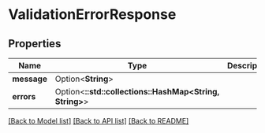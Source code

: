 # ValidationErrorResponse

## Properties

Name | Type | Description | Notes
------------ | ------------- | ------------- | -------------
**message** | Option<**String**> |  | [optional]
**errors** | Option<**::std::collections::HashMap<String, String>**> |  | [optional]

[[Back to Model list]](../README.md#documentation-for-models) [[Back to API list]](../README.md#documentation-for-api-endpoints) [[Back to README]](../README.md)
